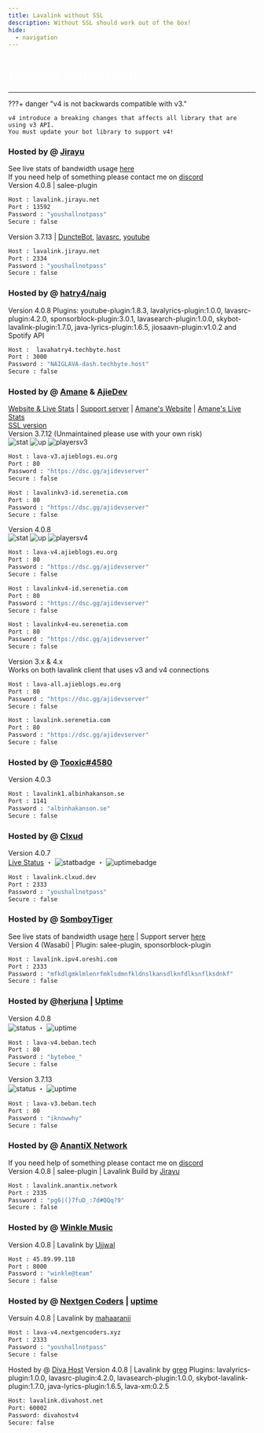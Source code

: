 ```yaml
---
title: Lavalink without SSL
description: Without SSL should work out of the box!
hide:
  - navigation
---
```


<h1 style="font-family:Gotham SSm A;font-size: 2.0em;font-weight: 800;line-height:1.1;color: white;">Lavalink without SSL</h1>


<!-- inject image ad -->
<div data-ea-style="stickybox" class="dark horizontal" data-ea-publisher="darrennathanaelcom" data-ea-type="image"></div>

---


???+ danger "v4 is not backwards compatible with v3."

    v4 introduce a breaking changes that affects all library that are using v3 API.
    You must update your bot library to support v4!

<!-- PLEASE READ -->
<!-- PLEASE READ --> <!-- SUPPORT OTHER CONTRIBUTORS BY PLACING THE NEW LAVALINK AT THE VERY BOTTOM OF THE OTHERS! --> <!-- PLEASE READ -->
<!-- FOR ADVERTISING CONTACT ads@darrennathanael.com , PLEASE READ FAQS FOR MORE INFO! -->
<!-- PLEASE READ -->

### Hosted by @ [Jirayu](https://jirayu.net)
See live stats of bandwidth usage [here](https://status.jirayu.net/report/uptime/a5b140d89f605d476a19732f80a70ff6/) <br />
If you need help of something please contact me on [discord](https://discord.gg/RPCfvBSUuM) <br />
Version 4.0.8 | salee-plugin
```bash
Host : lavalink.jirayu.net
Port : 13592
Password : "youshallnotpass"
Secure : false    
```

Version 3.7.13 | [DuncteBot](https://github.com/DuncteBot/skybot-lavalink-plugin), [lavasrc](https://github.com/topi314/LavaSrc), [youtube](https://github.com/lavalink-devs/youtube-source#plugin)
```bash
Host : lavalink.jirayu.net
Port : 2334
Password : "youshallnotpass"
Secure : false    
```

### Hosted by @ [hatry4/naig](https://charlesnaig.github.io/)
Version 4.0.8 Plugins: youtube-plugin:1.8.3, lavalyrics-plugin:1.0.0, lavasrc-plugin:4.2.0, sponsorblock-plugin:3.0.1, lavasearch-plugin:1.0.0, skybot-lavalink-plugin:1.7.0, java-lyrics-plugin:1.6.5, jiosaavn-plugin:v1.0.2 and Spotify API
```bash
Host :  lavahatry4.techbyte.host
Port : 3000
Password : "NAIGLAVA-dash.techbyte.host"
Secure : false
```

### Hosted by @ [Amane](https://amane.my.id) & [AjieDev](https://github.com/AjieDev)
[Website & Live Stats](https://free.lavalink.rf.gd/) | [Support server](https://dsc.gg/ajidevserver) | [Amane's Website](https://lavalink-info.serenetia.com/) | [Amane's Live Stats](https://lavalink-stats.serenetia.com/)<br />
[SSL version](https://lavalink.darrennathanael.com/SSL/lavalink-with-ssl/#hosted-by-amane-ajiedev) <br />
Version 3.7.12 (Unmaintained please use with your own risk) <br />
![stat](https://ajieblogs.eu.org/lavalink/v3/badge/Status) ![up](https://ajieblogs.eu.org/lavalink/v3/badge/Uptime) ![playersv3](https://ajieblogs.eu.org/lavalink/v3/badge/Players)
```bash
Host : lava-v3.ajieblogs.eu.org
Port : 80
Password : "https://dsc.gg/ajidevserver"
Secure : false
```
```bash
Host : lavalinkv3-id.serenetia.com
Port : 80
Password : "https://dsc.gg/ajidevserver"
Secure : false
```
Version 4.0.8 <br />
![stat](https://ajieblogs.eu.org/lavalink/v4/badge/Status) ![up](https://ajieblogs.eu.org/lavalink/v4/badge/Uptime) ![playersv4](https://ajieblogs.eu.org/lavalink/v4/badge/Players)
```bash
Host : lava-v4.ajieblogs.eu.org
Port : 80
Password : "https://dsc.gg/ajidevserver"
Secure : false
```
```bash
Host : lavalinkv4-id.serenetia.com
Port : 80
Password : "https://dsc.gg/ajidevserver"
Secure : false
```
```bash
Host : lavalinkv4-eu.serenetia.com
Port : 80
Password : "https://dsc.gg/ajidevserver"
Secure : false
```
Version 3.x & 4.x <br />
Works on both lavalink client that uses v3 and v4 connections
```bash
Host : lava-all.ajieblogs.eu.org
Port : 80
Password : "https://dsc.gg/ajidevserver"
Secure : false 
```
```bash
Host : lavalink.serenetia.com
Port : 80
Password : "https://dsc.gg/ajidevserver"
Secure : false
```

### Hosted by @ [Tooxic#4580](https://albinhakanson.se)
Version 4.0.3
```bash
Host : lavalink1.albinhakanson.se
Port : 1141
Password : "albinhakanson.se"
Secure : false
```

### Hosted by @ [Clxud](https://clxud.dev/)

Version 4.0.7 <br />
[Live Status](https://status.clxud.dev/status/lavalink) ・ ![statbadge](https://status.clxud.dev/api/badge/1/status) ・ ![uptimebadge](https://status.clxud.dev/api/badge/1/uptime)<br />
```bash
Host : lavalink.clxud.dev
Port : 2333
Password : "youshallnotpass"
Secure : false
```

### Hosted by @ [SomboyTiger](https://chompubot.work)
See live stats of bandwidth usage [here](https://status.oreshi.com/report/uptime/87063efef7cb4252c86331f882451919/) | Support server [here](https://discord.gg/RPCfvBSUuM) <br />
Version 4 (Wasabi) | Plugin: salee-plugin, sponsorblock-plugin
```bash
Host : lavalink.ipv4.oreshi.com
Port : 2333
Password : "mfkdlgmklmlenrfmklsdmnfkldnslkansdlknfdlksnflksdnkf"
Secure : false    
```

### Hosted by @[herjuna](https://discord.gg/9eCgpGuZAa) | [Uptime](deployments.beban.tech)
Version 4.0.8 <br />
![status](https://uptime.beban.tech/api/badge/2/status) ・ ![uptime](https://uptime.beban.tech/api/badge/2/uptime)
```bash
Host : lava-v4.beban.tech
Port : 80
Password : "bytebee_"
Secure : false
```

Version 3.7.13 <br />
![status](https://uptime.beban.tech/api/badge/7/status) ・ ![uptime](https://uptime.beban.tech/api/badge/7/uptime)
```bash
Host : lava-v3.beban.tech
Port : 80
Password : "iknowwhy"
Secure : false
```

### Hosted by @ [AnantiX Network](https://github.com/AnantiX)
If you need help of something please contact me on [discord](https://discord.gg/9GjwHBZCxy) <br />
Version 4.0.8 | salee-plugin | Lavalink Build by [Jirayu](https://jirayu.net)
```bash
Host : lavalink.anantix.network 
Port : 2335
Password : "pg6|(}7fuD_:7d#QQq?9"
Secure : false    
```

### Hosted by @ [Winkle Music](https://discord.gg/winklemusic)
Version 4.0.8  | Lavalink by [Ujjwal](https://github.com/UjjwalxD)
```bash
Host : 45.89.99.118 
Port : 8000
Password : "winkle@team"
Secure : false    
```
### Hosted by @ [Nextgen Coders](https://discord.gg/9J9X4fzhSt) | [uptime](https://node.nextgencoders.xyz)
Versuin 4.0.8 | Lavalink by [mahaaranii](https://discord.gg/9J9X4fzhSt)
```bash
Host : lava-v4.nextgencoders.xyz 
Port : 2333
Password : "youshallnotpass"
Secure : false
```

Hosted by @ [Diva Host](https://discord.gg/divahost)
Version 4.0.8 | Lavalink by [greg]([https://discord.gg/9J9X4fzhSt](https://discord.gg/pMJCfv3VXB)) Plugins: lavalyrics-plugin:1.0.0, lavasrc-plugin:4.2.0, lavasearch-plugin:1.0.0, skybot-lavalink-plugin:1.7.0, java-lyrics-plugin:1.6.5, lava-xm:0.2.5
```bash
Host: lavalink.divahost.net
Port: 60002
Password: divahostv4
Secure: false
```
